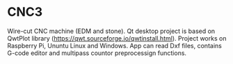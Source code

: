 # CNC3
Wire-cut CNC machine (EDM and stone).
Qt desktop project is based on QwtPlot library (https://qwt.sourceforge.io/qwtinstall.html). 
Project works on Raspberry Pi, Ununtu Linux and Windows.
App can read Dxf files, contains G-code editor and multipass countor preprocessign functions.
